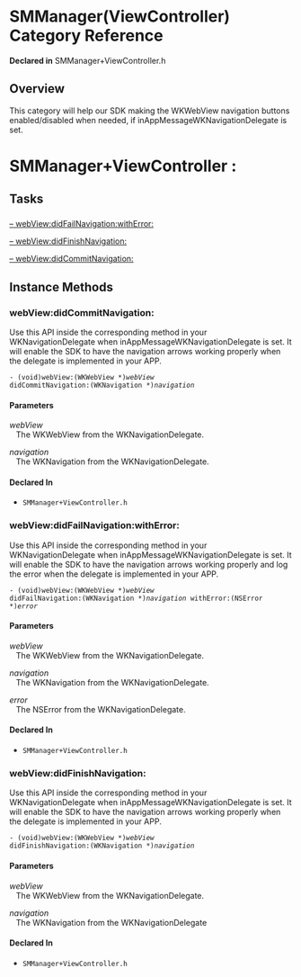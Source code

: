 # SMManager(ViewController) Category Reference

**Declared in** SMManager+ViewController.h  

## Overview

This category will help our SDK making the WKWebView navigation buttons enabled/disabled when needed, if inAppMessageWKNavigationDelegate is set.

<h1>SMManager+ViewController :</h1>

## Tasks

### 

[&ndash;&nbsp;webView:didFailNavigation:withError:](#//api/name/webView:didFailNavigation:withError:)  

[&ndash;&nbsp;webView:didFinishNavigation:](#//api/name/webView:didFinishNavigation:)  

[&ndash;&nbsp;webView:didCommitNavigation:](#//api/name/webView:didCommitNavigation:)  

<a title="Instance Methods" name="instance_methods"></a>
## Instance Methods

<a name="//api/name/webView:didCommitNavigation:" title="webView:didCommitNavigation:"></a>
### webView:didCommitNavigation:

Use this API inside the corresponding method in your WKNavigationDelegate when inAppMessageWKNavigationDelegate is set.
It will enable the SDK to have the navigation arrows working properly when the delegate is implemented in your APP.

<code>- (void)webView:(WKWebView *)*webView* didCommitNavigation:(WKNavigation *)*navigation*</code>

#### Parameters

*webView*  
&nbsp;&nbsp;&nbsp;The WKWebView from the WKNavigationDelegate.  

*navigation*  
&nbsp;&nbsp;&nbsp;The WKNavigation from the WKNavigationDelegate.  

#### Declared In
* `SMManager+ViewController.h`

<a name="//api/name/webView:didFailNavigation:withError:" title="webView:didFailNavigation:withError:"></a>
### webView:didFailNavigation:withError:

Use this API inside the corresponding method in your WKNavigationDelegate when inAppMessageWKNavigationDelegate is set.
It will enable the SDK to have the navigation arrows working properly and log the error when the delegate is implemented in your APP.

<code>- (void)webView:(WKWebView *)*webView* didFailNavigation:(WKNavigation *)*navigation* withError:(NSError *)*error*</code>

#### Parameters

*webView*  
&nbsp;&nbsp;&nbsp;The WKWebView from the WKNavigationDelegate.  

*navigation*  
&nbsp;&nbsp;&nbsp;The WKNavigation from the WKNavigationDelegate.  

*error*  
&nbsp;&nbsp;&nbsp;The NSError from the WKNavigationDelegate.  

#### Declared In
* `SMManager+ViewController.h`

<a name="//api/name/webView:didFinishNavigation:" title="webView:didFinishNavigation:"></a>
### webView:didFinishNavigation:

Use this API inside the corresponding method in your WKNavigationDelegate when inAppMessageWKNavigationDelegate is set.
It will enable the SDK to have the navigation arrows working properly when the delegate is implemented in your APP.

<code>- (void)webView:(WKWebView *)*webView* didFinishNavigation:(WKNavigation *)*navigation*</code>

#### Parameters

*webView*  
&nbsp;&nbsp;&nbsp;The WKWebView from the WKNavigationDelegate.  

*navigation*  
&nbsp;&nbsp;&nbsp;The WKNavigation from the WKNavigationDelegate  

#### Declared In
* `SMManager+ViewController.h`

